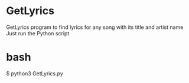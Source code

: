 # GetLyrics
GetLyrics program to find lyrics for any song with its title and artist name
Just run the Python script
# bash
$ python3 GetLyrics.py
